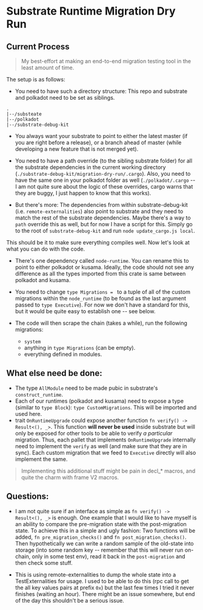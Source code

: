 # Substrate Runtime Migration Dry Run

## Current Process

> My best-effort at making an end-to-end migration testing tool in the least amount of time.

The setup is as follows:

- You need to have such a directory structure: This repo and substrate and polkadot need to be set as siblings.

```
.
|--/substeate
|--/polkadot
|--/substrate-debug-kit
```

- You always want your substrate to point to either the latest master (if you are right before a release), or a branch ahead of master (while developing a new feature that is not merged yet).

- You need to have a path override (to the sibling substrate folder) for all the substrate dependencies in the current working directory (`./substrate-debug-kit/migration-dry-run/.cargo`). Also, you need to have the same one in your polkadot folder as well (`./polkadot/.cargo` -- I am not quite sure about the logic of these overrides, cargo warns that they are buggy, I just happen to know that this works).

- But there's more: The dependencies from within substrate-debug-kit (i.e. `remote-externalities`) also point to substrate and they need to match the rest of the substrate dependencies. Maybe there's a way to `path` override this as well, but for now I have a script for this. Simply go to the root of `substrate-debug-kit` and run `node update_cargo.js local`.

This should be it to make sure everything compiles well. Now let's look at what you can do with the code.

- There's one dependency called `node-runtime`. You can rename this to point to either polkadot or kusama. Ideally, the code should not see any difference as all the types imported from this crate is same between polkadot and kusama.

- You need to change `type Migrations = ` to a tuple of all of the custom migrations within the `node_runtime` (to be found as the last argument passed to `type Executive`). For now we don't have a standard for this, but it would be quite easy to establish one -- see below.

- The code will then scrape the chain (takes a while), run the following migrations:
	- `system`
	- anything in `type Migrations` (can be empty).
	- everything defined in modules.


## What else need be done:

- The type `AllModule` need to be made pubic in substrate's `construct_runtime`.
- Each of our runtimes (polkadot and kusama) need to expose a type (similar to `type Block`): `type CustomMigrations`. This will be imported and used here.
- trait `OnRuntimeUpgrade` could expose another function `fn verify() -> Result<(), _>`. This function **will never be used** inside substrate but will only be exposed for other tools to be able to verify _a particular_ migration. Thus, each pallet that implements `OnRuntimeUpgrade` internally need to implement the `verify` as well (and make sure that they are in sync).  Each custom migration that we feed to `Executive` directly will also implement the same.

> Implementing this additional stuff might be pain in decl_* macros, and quite the charm with frame V2 macros.


## Questions:

- I am not quite sure if an interface as simple as `fn verify() -> Result<(), _>` is enough. One example that I would like to have myself is an ability to compare the pre-migration state with the post-migration state. To achieve this in a simple and ugly fashion: Two functions will be added, `fn pre_migration_checks()` and `fn post_migration_checks()`. Then hypothetically we can write a random sample of the old-state into storage (into some random key -- remember that this will never run on-chain, only in some test env), read it back in the `post-migration` and then check some stuff.

- This is using remote-externalities to dump the whole state into a TestExternalities for usage. I used to be able to do this (rpc call to get the all key values pairs at prefix `0x`) but the last few times I tried it never finishes (waiting an hour). There might be an issue somewhere, but end of the day this shouldn't be a serious issue.
